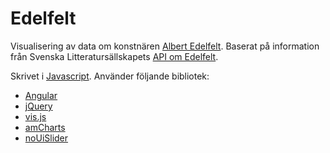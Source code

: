 # Edelfelt

Visualisering av data om konstnären [Albert Edelfelt](https://sv.wikipedia.org/wiki/Albert_Edelfelt). Baserat på information från Svenska Litteratursällskapets [API om Edelfelt](http://edelfelt.sls.fi/apiinfo/).

Skrivet i [Javascript](http://www.w3schools.com/js/). Använder följande bibliotek:
* [Angular](https://angularjs.org/)
* [jQuery](https://jquery.com/)
* [vis.js](http://visjs.org/)
* [amCharts](https://www.amcharts.com/)
* [noUiSlider](http://refreshless.com/nouislider/)
